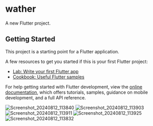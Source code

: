 # wather

A new Flutter project.

## Getting Started

This project is a starting point for a Flutter application.

A few resources to get you started if this is your first Flutter project:

- [Lab: Write your first Flutter app](https://docs.flutter.dev/get-started/codelab)
- [Cookbook: Useful Flutter samples](https://docs.flutter.dev/cookbook)

For help getting started with Flutter development, view the
[online documentation](https://docs.flutter.dev/), which offers tutorials,
samples, guidance on mobile development, and a full API reference.

![Screenshot_20240812_113840](https://github.com/user-attachments/assets/3717295c-18ae-4336-b162-e1d3393a1a35)
![Screenshot_20240812_113903](https://github.com/user-attachments/assets/586dcaad-ae66-4bac-9efb-7b24d6b3fc23)
![Screenshot_20240812_113911](https://github.com/user-attachments/assets/f68e5414-3dbb-4dd0-858f-f586dd38abd0)
![Screenshot_20240812_113925](https://github.com/user-attachments/assets/9f992551-19fa-456a-8e84-d3f9037d7910)
![Screenshot_20240812_113832](https://github.com/user-attachments/assets/b6416d4f-eba0-4ed0-ab7b-dcd2ba851c82)
